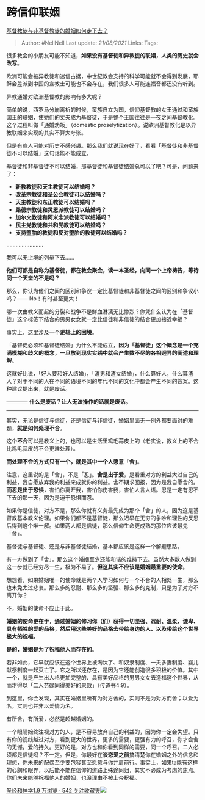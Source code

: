 # 跨信仰联姻
[基督教徒与非基督教徒的婚姻如何走下去？](https://www.zhihu.com/question/36540901/answer/724334672)

> Author: #NellNell 
Last update: *21/08/2021* 
Links:
Tags: 


  

很多教会的小朋友可能不知道，**如果没有基督徒和异教徒的联姻，人类的历史就会改写**。

欧洲可能会被异教徒和迷信占据，中世纪教会支持的科学可能就不会得到发展，耶稣会差派到中国的宣教士可能也不会存在，我们很多人可能连福音都还没有听到。

异教通婚对欧洲基督教的影响有多大呢？

简单的说，西罗马分崩离析的时候，蛮族自立为国，信仰基督教的女王通过和蛮族国王的联姻，使她们的丈夫成为基督徒，于是整个王国往往是一夜之间基督教化。这个过程叫做「通婚劝皈」（domestic proselytization）。说欧洲基督教化是以异教联姻来实现的其实不算太夸张。

但是有些人可能对历史不感兴趣。那么我们就说现在好了，看看「基督徒和非基督徒不可以结婚」这句话能不能成立。

基督徒和非基督徒不可以结婚，那基督徒和基督徒结婚总可以了吧？可是，问题来了：

-   **新教教徒和天主教徒可以结婚吗？**
-   **改革宗教徒和圣公会教徒可以结婚吗？**
-   **天主教徒和东正教徒可以结婚吗？**
-   **路德宗教徒和灵恩派教徒可以结婚吗？**
-   **加尔文教徒和阿米念派教徒可以结婚吗？**
-   **民主党教徒和共和党教徒可以结婚吗？**
-   **支持堕胎的教徒和反对堕胎的教徒可以结婚吗？**

……………………

我可以无止境的列举下去……

**他们可都是自称为基督徒，都在教会聚会，读一本圣经，向同一个上帝祷告，等待同一个天堂的不是吗？**

那么，你认为他们之间的区别和争议一定比基督徒和非基督徒之间的区别和争议小吗？—— No！有时甚至更大！

哪一次由教义而起的分裂和战争不是鲜血淋漓无比惨烈？你凭什么认为在「基督徒」这个标签下结合的男男女女就一定比信徒和非信徒的结合更加接近幸福？

事实上，这里涉及一个**逻辑上的困境**。

「基督徒必须和基督徒结婚」为什么不能成立，**因为「基督徒」这个概念是一个充满模糊和歧义的概念，一旦放到现实实践中就会产生数不尽的各相迥异的阐述和理解**。

这就好比说，「好人要和好人结婚」，「渣男和渣女结婚」，什么算好人，什么算渣人？对于不同的人在不同的语境不同的年代不同的文化中都会产生不同的答案。这种建议提出来，就是废话。

———— **什么是废话？让人无法操作的话就是废话**。

---

其实，无论是信徒与信徒，还是信徒与非信徒，婚姻里面无一例外都要面对的难题，**就是如何处理不合**。

这个**不合**可以是教义上的，也可以是生活里鸡毛蒜皮上的（老实说，教义上的不合比鸡毛蒜皮的不合更难处理）。

**而处理不合的方式只有一个，就是其中一个人愿意「舍」**。

注意，这里说的是「舍」，不是「忍」。**舍是出于爱**，是看重对方的利益大过自己的利益，我自愿放弃我的利益来成就你的利益。舍不期求回报，因为是我自愿舍的。**而忍是出于恐惧**，害怕你离开我，害怕你伤害我，害怕人言人语。忍是一定有忍不下去的那一天，因为是迫于恐惧而忍。

如果你是信徒，对方不是，那么你就有义务最先成为那个「舍」的人，因为这是基督教基本教义伦理。如果你们都不是基督徒，那么迟早在无穷的争吵和理性的反思后得到这个唯一解。如果两人都是信徒，那么信仰生命更成熟的那位应该最先「舍」。

基督徒与基督徒、还是与非基督徒结婚，基本都应该是这样一个解题思路。

有一方做到了「舍」，那么这个婚姻至少还能和谐的维持下去。虽然大多数人做到这一步就已经穷尽一生，极为不易了。**但这其实不应该是婚姻最重要的使命**。

想想看，如果婚姻唯一的使命就是两个人学习如何与一个不合的人相处一生，那么也未免太过悲哀。那么多的忍耐、那么多的坚强、那么多的克制，只是为了对方不离开你？

不，婚姻的使命不应止于此。

**婚姻的使命更在于，通过婚姻的修习你（们）获得一切坚强、忍耐、温柔、谦卑、具有牺牲的爱的品格，然后用这些美好的品格去带给身边的人、以及带给这个世界极大的祝福。**

**是的，婚姻是为了祝福他人而存在的**。

若非如此，它早就应该在这个世界上被淘汰了、和奴隶制度、一夫多妻制度、婴儿献祭制度一起灭亡了。它之所以还存在，是因为它还能创造很多积极的价值。其中一个，就是产生出人格更加完整的、具有美好品格的男男女女去造福这个世界，从而才得以「二人劳碌同得美好的果效」（传道书4:9）。

到这里，你会发现，其实在婚姻里所有为对方舍的，实则不是为对方而舍；以爱为名，实则也并非以爱情为名。

有所舍，有所爱，必然是超越婚姻的。

一个眼睛始终注视对方的人，是不容易放弃自己的利益的，因为你一定会失望。只有你的视线越过对方，看到更大的世界，更多的需要，更强有力的呼召，你才会舍的无憾，爱的持久。更好的是，对方也和你看到同样的需要，同一个呼召。二人必须都是信徒吗？不一定。但是，你最好在**谈恋爱之前**搞清楚你在婚姻之外的信念和理想，你未来的配偶至少要包容甚至愿意与你并肩前行。事实上，如果ta能有这样的心胸和眼界，以后能不能在信仰的道路上殊途同归，其实不必成为考虑的焦点。你们未来能够祝福他人的婚姻，也没理由不被上帝祝福。

[圣经和神学1.9 万浏览 · 542 关注收藏夹![](https://pic2.zhimg.com/80/v2-b2918ef3f9c19572ba524ac59316a917_1440w.png)](https://zhihu.com/collection/313814574)